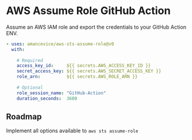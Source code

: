 # AWS Assume Role GitHub Action

Assume an AWS IAM role and export the credentials to your GitHub Action ENV.

```yaml
- uses: amancevice/aws-sts-assume-role@v0
  with:
    
    # Required
    access_key_id:     ${{ secrets.AWS_ACCESS_KEY_ID }}
    secret_access_key: ${{ secrets.AWS_SECRET_ACCESS_KEY }}
    role_arn:          ${{ secrets.AWS_ROLE_ARN }}
    
    # Optional
    role_session_name: "GitHub-Action"
    duration_seconds:  3600
```

## Roadmap

Implement all options available to `aws sts assume-role`
